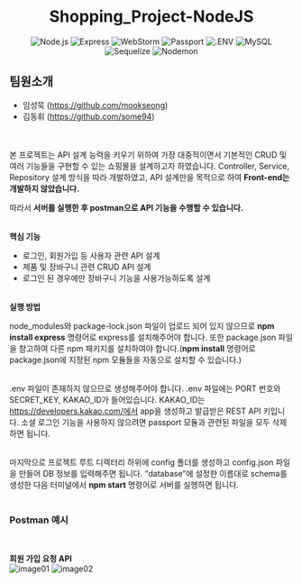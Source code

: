 

<div align="center">

# Shopping_Project-NodeJS
 <img src="https://img.shields.io/badge/Node.js-339933?style=flat&logo=Node.js&logoColor=white" alt="Node.js"/> 
 <img src="https://img.shields.io/badge/Express-000000?style=flat&logo=Express&logoColor=white" alt="Express"/>
 <img src="https://img.shields.io/badge/WebStorm-000000?style=flat&logo=WebStorm&logoColor=white" alt="WebStorm"/> 
 <img src="https://img.shields.io/badge/Passport-34E27A?style=flat&logo=Passport&logoColor=white" alt="Passport"/>
 <img src="https://img.shields.io/badge/.ENV-ECD53F?style=flat&logo=.ENV&logoColor=white" alt=".ENV"/>
 <img src="https://img.shields.io/badge/MySQL-4479A1?style=flat&logo=MySQL&logoColor=white" alt="MySQL"/>
 <img src="https://img.shields.io/badge/Sequelize-52B0E7?style=flat&logo=Sequelize&logoColor=white" alt="Sequelize"/>
 <img src="https://img.shields.io/badge/Nodemon-76D04B?style=flat&logo=Nodemon&logoColor=white" alt="Nodemon"/>

</div>

## 팀원소개
+ 임성묵 (https://github.com/mookseong)
+ 김동휘 (https://github.com/some94)

<br/><br/>
본 프로젝트는 API 설계 능력을 키우기 위하여 가장 대중적이면서 기본적인 CRUD 및 여러 기능들을 구현할 수 있는 쇼핑몰을 설계하고자 하였습니다. Controller, Service, Repository 설계 방식을 따라 개발하였고, API 설계만을 목적으로 하여 **Front-end는 개발하지 않았습니다.**<br/>

따라서 **서버를 실행한 후 postman으로 API 기능을 수행할 수 있습니다.** <br/><br/>

**핵심 기능**

- 로그인, 회원가입 등 사용자 관련 API 설계
- 제품 및 장바구니 관련 CRUD API 설계
- 로그인 된 경우에만 장바구니 기능을 사용가능하도록 설계<br/><br/>

**실행 방법**

node_modules와 package-lock.json 파일이 업로드 되어 있지 않으므로 **npm install express** 명령어로 express를 설치해주어야 합니다. 또한 package.json 파일을 참고하여 다른 npm 패키지를 설치하여야 합니다.(**npm install** 명령어로 package.json에 지정된 npm 모듈들을 자동으로 설치할 수 있습니다.)<br/><br/>

.env 파일이 존재하지 않으므로 생성해주어야 합니다. .env 파일에는 PORT 번호와 SECRET_KEY, KAKAO_ID가 들어있습니다. KAKAO_ID는 https://developers.kakao.com/에서 app을 생성하고 발급받은 REST API 키입니다. 소셜 로그인 기능을 사용하지 않으려면 passport 모듈과 관련된 파일을 모두 삭제하면 됩니다.<br/><br/>

마지막으로 프로젝트 루트 디렉터리 하위에 config 폴더를 생성하고 config.json 파일을 만들어 DB 정보를 입력해주면 됩니다. “database”에 설정한 이름대로 schema를 생성한 다음 터미널에서 **npm start** 명령어로 서버를 실행하면 됩니다.<br/><br/>

### Postman 예시
<br/>

**회원 가입 요청 API**
<br/>
![image01](https://github.com/some94/Shopping_NodeProject/assets/39859203/2eba938b-53e1-407e-8bc8-ad1ca176992b)
![image02](https://github.com/some94/Shopping_NodeProject/assets/39859203/4cfc805f-b894-4aa5-b4bf-8ba7f88a6ff9)

